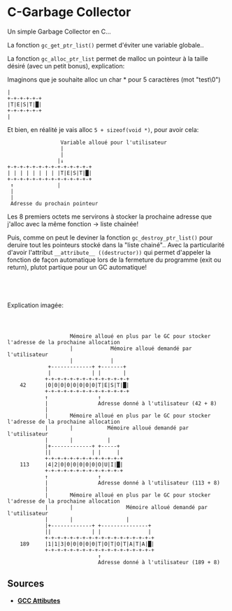 # C-Garbage Collector

Un simple Garbage Collector en C...



La fonction `gc_get_ptr_list()` permet d'éviter une variable globale..

La fonction `gc_alloc_ptr_list` permet de malloc un pointeur à la taille désiré (avec un petit bonus), explication:

Imaginons que je souhaite  alloc un char * pour 5 caractères (mot "test\0")
```
|
+-+-+-+-+-+
|T|E|S|T|█|
+-+-+-+-+-+
|
```
Et bien, en réalité je vais alloc `5 + sizeof(void *)`, pour avoir cela:
```
                 Variable alloué pour l'utilisateur
                 |
                 |
                |↓
+-+-+-+-+-+-+-+-+-+-+-+-+-+
| | | | | | | | |T|E|S|T|█|
+-+-+-+-+-+-+-+-+-+-+-+-+-+
 ↑              |
 |
 |
 Adresse du prochain pointeur
```
Les 8 premiers octets me servirons à stocker la prochaine adresse que j'alloc avec la même fonction -> liste chainée!

Puis, comme on peut le deviner la fonction `gc_destroy_ptr_list()` pour deruire tout les pointeurs stocké dans la "liste chainé".. Avec la particularité d'avoir l'attribut `__attribute__ ((destructor))` qui permet d'appeler la fonction de façon automatique lors de la fermeture du programme (exit ou return), plutot partique pour un GC automatique!
```




```
Explication imagée:
```



                    Mémoire alloué en plus par le GC pour stocker l'adresse de la prochaine allocation
                    |            Mémoire alloué demandé par l'utilisateur
                    |            |
             +-------------+ +-------+
             |             | |       |
            +-+-+-+-+-+-+-+-+-+-+-+-+-+
    42      |0|0|0|0|0|0|0|0|T|E|S|T|█|
            +-+-+-+-+-+-+-+-+-+-+-+-+-+
            ↑                ↑
            |                Adresse donné à l'utilisateur (42 + 8)
            |
            |       Mémoire alloué en plus par le GC pour stocker l'adresse de la prochaine allocation
            |       |           Mémoire alloué demandé par l'utilisateur
            |       |           |
            |+-------------+ +-----+
            ||             | |     |
            +-+-+-+-+-+-+-+-+-+-+-+-+
    113     |4|2|0|0|0|0|0|0|O|U|I|█|
            +-+-+-+-+-+-+-+-+-+-+-+-+
            ↑                ↑
            |                Adresse donné à l'utilisateur (113 + 8)
            |
            |       Mémoire alloué en plus par le GC pour stocker l'adresse de la prochaine allocation
            |       |                 Mémoire alloué demandé par l'utilisateur
            |       |                 |
            |+-------------+ +---------------+
            ||             | |               |
            +-+-+-+-+-+-+-+-+-+-+-+-+-+-+-+-+-+
    189     |1|1|3|0|0|0|0|0|T|O|T|O|T|A|T|A|█|
            +-+-+-+-+-+-+-+-+-+-+-+-+-+-+-+-+-+
                             ↑
                             Adresse donné à l'utilisateur (189 + 8)
```
## Sources

[gcc-attibutes]: https://gcc.gnu.org/onlinedocs/gcc/Common-Function-Attributes.html#Common-Function-Attributes

* **[GCC Attibutes][gcc-attibutes]**
